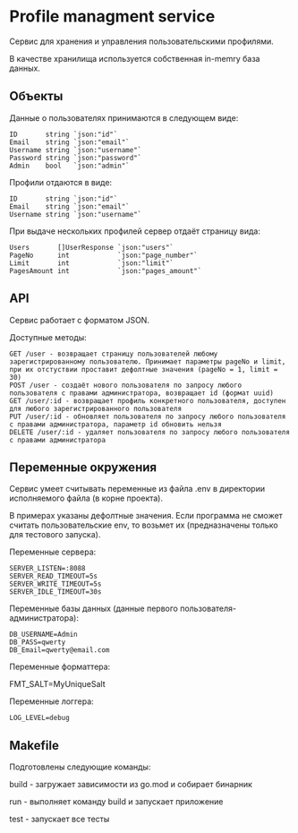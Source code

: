 # Profile managment service
Сервис для хранения и управления пользовательскими профилями.

В качестве хранилища используется собственная in-memry база данных.

## Объекты

Данные о пользователях принимаются в следующем виде:

    ID       string `json:"id"`
	Email    string `json:"email"`
	Username string `json:"username"`
	Password string `json:"password"`
	Admin    bool   `json:"admin"`

Профили отдаются в виде:

    ID       string `json:"id"`
	Email    string `json:"email"`
	Username string `json:"username"`

При выдаче нескольких профилей сервер отдаёт страницу вида:

    Users       []UserResponse `json:"users"`
	PageNo      int            `json:"page_number"`
	Limit       int            `json:"limit"`
	PagesAmount int            `json:"pages_amount"`

## API
Сервис работает с форматом JSON.

Доступные методы:

    GET /user - возвращает страницу пользователей любому зарегистрированному пользователю. Принимает параметры pageNo и limit, при их отстуствии проставит дефолтные значения (pageNo = 1, limit = 30)
	POST /user - создаёт нового пользователя по запросу любого пользователя с правами администратора, возвращает id (формат uuid)
	GET /user/:id - возвращает профиль конкретного пользователя, доступен для любого зарегистрированного пользователя
	PUT /user/:id - обновляет пользователя по запросу любого пользователя с правами администратора, параметр id обновить нельзя
	DELETE /user/:id - удаляет пользователя по запросу любого пользователя с правами администратора

## Переменные окружения

Сервис умеет считывать переменные из файла .env в директории исполняемого файла (в корне проекта).

В примерах указаны дефолтные значения. Если программа не сможет считать пользовательские env, то возьмет их (предназначены только для тестового запуска).

Переменные сервера:

    SERVER_LISTEN=:8088
    SERVER_READ_TIMEOUT=5s
    SERVER_WRITE_TIMEOUT=5s
    SERVER_IDLE_TIMEOUT=30s

Переменные базы данных (данные первого пользователя-администратора):

    DB_USERNAME=Admin
	DB_PASS=qwerty
	DB_Email=qwerty@email.com

Переменные форматтера:

   FMT_SALT=MyUniqueSalt

Переменные логгера:

    LOG_LEVEL=debug

## Makefile

Подготовлены следующие команды:

   build - загружает зависимости из go.mod и собирает бинарник

   run - выполняет команду build и запускает приложение
   
   test - запускает все тесты